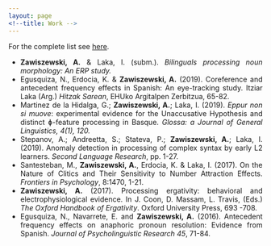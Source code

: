 ```yaml
---
layout: page
<!--title: Work -->
---
```

<link rel="stylesheet" href="https://cdn.rawgit.com/jpswalsh/academicons/master/css/academicons.min.css">
<link rel="stylesheet" href="https://use.fontawesome.com/releases/v5.0.7/css/all.css">
<link rel="stylesheet" href="https://pro.fontawesome.com/releases/v5.12.0/css/all.css">
<!-- <div class="text-center"> -->
For the complete list see <a href="{{ site.baseurl }}/vitae/">here</a>.
<ul>  
<li style="text-align: justify;"><b>Zawiszewski, A.</b> &amp; Laka, I. (subm.). <em>Bilinguals processing noun morphology: An ERP study.</em> <a href="http://www.ehu.eus/HEB/wp-content/uploads/2012/05/NounMorphology_Adam13_webprotected.pdf" target="_blank" rel="noopener noreferrer"><i class="fa fa-file-pdf" style="color:red"></i></a></li>
<li style="text-align: justify;">Egusquiza, N., Erdocia, K. &amp; <b>Zawiszewski, A.</b> (2019). Coreference and antecedent frequency effects in Spanish: An eye-tracking study. Itziar Laka (Arg.) <em>Hitzak Sarean</em>, EHUko Argitalpen Zerbitzua, 65-82. <a href="http://www.ehu.eus/HEB/wp-content/uploads/2019/12/2019_NE_AZ_Eyetracking_final2" target="_blank" rel="noopener noreferrer"><i class="fa fa-file-pdf" style="color:red"></i></a></li>
<li style="text-align: justify;">Martinez de la Hidalga, G.; <b>Zawiszewski, A.</b>; Laka, I. (2019). <em>Eppur non si muove</em>: experimental evidence for the Unaccusative Hypothesis and distinct ɸ-feature processing in Basque. <i>Glossa: a Journal of General Linguistics, 4(1), 120. </i><a href="http://doi.org/10.5334/gjgl.829"><i class="ai ai-doi ai-1x" style="color:red"></i></a> <a href="https://www.glossa-journal.org/articles/10.5334/gjgl.829/" target="_blank" rel="noopener noreferrer"><i class="fa fa-file-pdf" style="color:red"></i></a></li>
<li style="text-align: justify;">Stepanov, A.; Andreetta, S.; Stateva, P.; <b>Zawiszewski, A.</b>; Laka, I. (2019). Anomaly detection in processing of complex syntax by early L2 learners.<i><span lang="ES-TRAD"> Second Language Research</span></i>, pp. 1-27. <a href="https://journals.sagepub.com/doi/10.1177/0267658319827065" target="_blank" rel="noopener noreferrer"><i class="ai ai-doi ai-1x" style="color:red"></i></a> <a href="https://journals.sagepub.com/doi/10.1177/0267658319827065" target="_blank" rel="noopener noreferrer"><i class="fa fa-file-pdf" style="color:red"></i></a></li>
<li style="text-align: justify;">Santesteban, M., <b>Zawiszewski, A.</b>, Erdocia, K. &amp; Laka, I. (2017). On the Nature of Clitics and Their Sensitivity to Number Attraction Effects. <em>Frontiers in Psychology</em>,<em> </em>8:1470, 1-21. <a href="https://www.frontiersin.org/articles/10.3389/fpsyg.2017.01470/full" target="_blank" rel="noopener noreferrer"><i class="ai ai-doi ai-1x" style="color:red"></i></a> <a href="https://www.frontiersin.org/articles/10.3389/fpsyg.2017.01470/full" target="_blank" rel="noopener noreferrer"><i class="fa fa-file-pdf" style="color:red"></i></a></li>
<li style="text-align: justify;"><b>Zawiszewski, A.</b> (2017). Processing ergativity: behavioral and electrophysiological evidence. In J. Coon, D. Massam, L. Travis, (Eds.) <em>The Oxford Handbook of Ergativity</em>. Oxford University Press, 693 -708. <a href="https://www.oxfordhandbooks.com/view/10.1093/oxfordhb/9780198739371.001.0001/oxfordhb-9780198739371-e-28"><i class="ai ai-doi ai-1x" style="color:red"></i></a> <a href="http://www.ehu.eus/HEB/wp-content/uploads/2012/05/2015_AZ_Processing-ergativity_OUP" target="_blank" rel="noopener noreferrer"><i class="fa fa-file-pdf" style="color:red"></i></a></li>
<li style="text-align: justify;">Egusquiza, N., Navarrete, E. and <b>Zawiszewski, A.</b> (2016). Antecedent frequency effects on anaphoric pronoun resolution: Evidence from Spanish. <em>Journal of Psycholinguistic Research 45</em>, 71-84<em>.</em> <a href="http://link.springer.com/article/10.1007%2Fs10936-014-9325-3" target="_blank" rel="noopener noreferrer"><i class="ai ai-doi ai-1x" style="color:red"></i></a> <a href="http://www.ehu.eus/HEB/wp-content/uploads/2012/05/2016_JPsychRes_ENZ_final" target="_blank" rel="noopener noreferrer"><i class="fa fa-file-pdf" style="color:red"></i></a></li>
<!--<li style="text-align: justify;"><b>Zawiszewski, A.</b>, Santesteban, M., Laka, I. (2016). Phi-features reloaded: An ERP study on person and number agreement processing. <em>Applied Psycholinguistics 37</em>, 601-626. <a href="http://dx.doi.org/10.1017/S014271641500017X"><i class="ai ai-doi ai-1x" style="color:red"></i></a> <a href="http://www.ehu.eus/HEB/wp-content/uploads/2012/05/2015_Zawiszewski_Santesteban_Laka_Phi_uncorrected_proof" target="_blank" rel="noopener noreferrer"><i class="fa fa-file-pdf" style="color:red"></i></a></li>-->
</ul>
